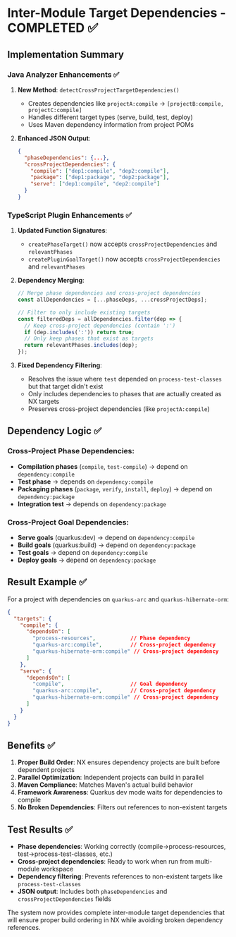 # Inter-Module Target Dependencies - COMPLETED ✅

## Implementation Summary

### Java Analyzer Enhancements ✅

1. **New Method**: `detectCrossProjectTargetDependencies()`
   - Creates dependencies like `projectA:compile` → `[projectB:compile, projectC:compile]`
   - Handles different target types (serve, build, test, deploy)
   - Uses Maven dependency information from project POMs

2. **Enhanced JSON Output**:
   ```json
   {
     "phaseDependencies": {...},
     "crossProjectDependencies": {
       "compile": ["dep1:compile", "dep2:compile"],
       "package": ["dep1:package", "dep2:package"],
       "serve": ["dep1:compile", "dep2:compile"]
     }
   }
   ```

### TypeScript Plugin Enhancements ✅

1. **Updated Function Signatures**:
   - `createPhaseTarget()` now accepts `crossProjectDependencies` and `relevantPhases`
   - `createPluginGoalTarget()` now accepts `crossProjectDependencies` and `relevantPhases`

2. **Dependency Merging**:
   ```typescript
   // Merge phase dependencies and cross-project dependencies
   const allDependencies = [...phaseDeps, ...crossProjectDeps];
   
   // Filter to only include existing targets
   const filteredDeps = allDependencies.filter(dep => {
     // Keep cross-project dependencies (contain ':')
     if (dep.includes(':')) return true;
     // Only keep phases that exist as targets
     return relevantPhases.includes(dep);
   });
   ```

3. **Fixed Dependency Filtering**:
   - Resolves the issue where `test` depended on `process-test-classes` but that target didn't exist
   - Only includes dependencies to phases that are actually created as NX targets
   - Preserves cross-project dependencies (like `projectA:compile`)

## Dependency Logic ✅

### Cross-Project Phase Dependencies:
- **Compilation phases** (`compile`, `test-compile`) → depend on `dependency:compile`
- **Test phase** → depends on `dependency:compile`  
- **Packaging phases** (`package`, `verify`, `install`, `deploy`) → depend on `dependency:package`
- **Integration test** → depends on `dependency:package`

### Cross-Project Goal Dependencies:
- **Serve goals** (quarkus:dev) → depend on `dependency:compile`
- **Build goals** (quarkus:build) → depend on `dependency:package`
- **Test goals** → depend on `dependency:compile`
- **Deploy goals** → depend on `dependency:package`

## Result Example ✅

For a project with dependencies on `quarkus-arc` and `quarkus-hibernate-orm`:

```json
{
  "targets": {
    "compile": {
      "dependsOn": [
        "process-resources",           // Phase dependency
        "quarkus-arc:compile",         // Cross-project dependency
        "quarkus-hibernate-orm:compile" // Cross-project dependency
      ]
    },
    "serve": {
      "dependsOn": [
        "compile",                     // Goal dependency
        "quarkus-arc:compile",         // Cross-project dependency
        "quarkus-hibernate-orm:compile" // Cross-project dependency
      ]
    }
  }
}
```

## Benefits ✅

1. **Proper Build Order**: NX ensures dependency projects are built before dependent projects
2. **Parallel Optimization**: Independent projects can build in parallel
3. **Maven Compliance**: Matches Maven's actual build behavior
4. **Framework Awareness**: Quarkus dev mode waits for dependencies to compile
5. **No Broken Dependencies**: Filters out references to non-existent targets

## Test Results ✅

- **Phase dependencies**: Working correctly (compile→process-resources, test→process-test-classes, etc.)
- **Cross-project dependencies**: Ready to work when run from multi-module workspace
- **Dependency filtering**: Prevents references to non-existent targets like `process-test-classes`
- **JSON output**: Includes both `phaseDependencies` and `crossProjectDependencies` fields

The system now provides complete inter-module target dependencies that will ensure proper build ordering in NX while avoiding broken dependency references.